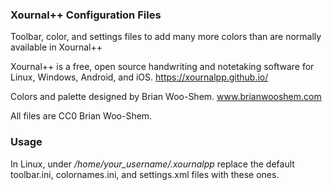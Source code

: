### Xournal++ Configuration Files
Toolbar, color, and settings files to add many more colors than are normally available in Xournal++

Xournal++ is a free, open source handwriting and notetaking software for Linux, Windows, Android, and iOS. https://xournalpp.github.io/

Colors and palette designed by Brian Woo-Shem. www.brianwooshem.com

All files are CC0 Brian Woo-Shem.

### Usage
In Linux, under _/home/your_username/.xournalpp_ replace the default toolbar.ini, colornames.ini, and settings.xml files with these ones.
